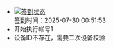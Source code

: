 - [![签到状态](https://github.com/p7wm/Cloud189-Actions/actions/workflows/main.yml/badge.svg?branch=main)](https://github.com/p7wm/Cloud189-Actions/actions/workflows/main.yml) <br> 签到时间：2025-07-30 00:51:53
- 开始执行帐号1
- 设备ID不存在，需要二次设备校验
